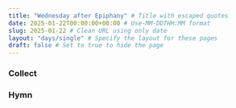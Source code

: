 ```yaml
---
title: "Wednesday after Epiphany" # Title with escaped quotes
date: 2025-01-22T00:00:00+00:00 # Use-MM-DDTHH:MM format
slug: 2025-01-22 # Clean URL using only date
layout: "days/single" # Specify the layout for these pages
draft: false # Set to true to hide the page
---
```


### Collect


### Hymn